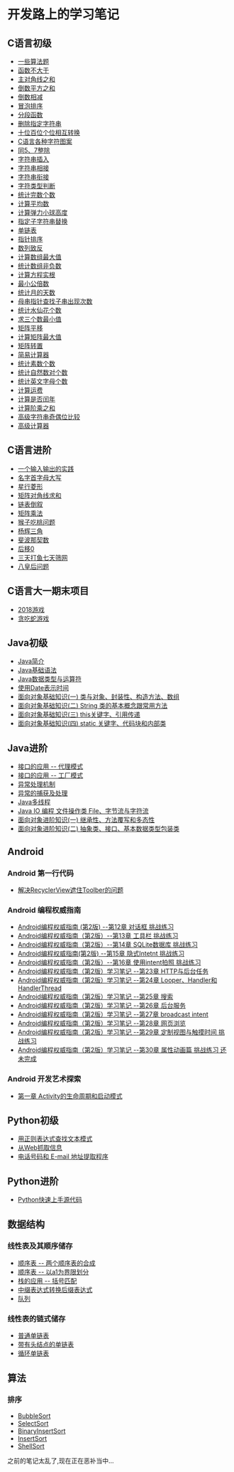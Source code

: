 # 开发路上的学习笔记

## C语言初级

+ [一些算法题](https://github.com/wanghao15536870732/StudyNotes/blob/master/C/C%E8%AF%AD%E8%A8%80-%E5%88%9D%E7%BA%A7/c_note_1.md)
+ [函数不大于](https://github.com/wanghao15536870732/StudyNotes/blob/master/C/C%E8%AF%AD%E8%A8%80-%E5%88%9D%E7%BA%A7/%E4%B8%8D%E5%A4%A7%E4%BA%8E.cpp)
+ [主对角线之和](https://github.com/wanghao15536870732/StudyNotes/blob/master/C/C%E8%AF%AD%E8%A8%80-%E5%88%9D%E7%BA%A7/%E4%B8%BB%E5%AF%B9%E8%A7%92%E7%BA%BF%E5%85%83%E7%B4%A0%E4%B9%8B%E5%92%8C.cpp)
+ [倒数平方之和](https://github.com/wanghao15536870732/StudyNotes/blob/master/C/C%E8%AF%AD%E8%A8%80-%E5%88%9D%E7%BA%A7/%E5%80%92%E6%95%B0%E5%B9%B3%E6%96%B9%E4%B9%8B%E5%92%8C.cpp)
+ [倒数相减](https://github.com/wanghao15536870732/StudyNotes/blob/master/C/C%E8%AF%AD%E8%A8%80-%E5%88%9D%E7%BA%A7/%E5%80%92%E6%95%B0%E7%9B%B8%E5%87%8F.cpp)
+ [冒泡排序](https://github.com/wanghao15536870732/StudyNotes/blob/master/C/C%E8%AF%AD%E8%A8%80-%E5%88%9D%E7%BA%A7/%E5%86%92%E6%B3%A1%E6%8E%92%E5%BA%8F.cpp)
+ [分段函数](https://github.com/wanghao15536870732/StudyNotes/blob/master/C/C%E8%AF%AD%E8%A8%80-%E5%88%9D%E7%BA%A7/%E5%88%86%E6%AE%B5%E5%87%BD%E6%95%B0.cpp)
+ [删除指定字符串](https://github.com/wanghao15536870732/StudyNotes/blob/master/C/C%E8%AF%AD%E8%A8%80-%E5%88%9D%E7%BA%A7/%E5%88%A0%E9%99%A4%E6%8C%87%E5%AE%9A%E5%AD%97%E7%AC%A6%E4%B8%B2.cpp)
+ [十位百位个位相互转换](https://github.com/wanghao15536870732/StudyNotes/blob/master/C/C%E8%AF%AD%E8%A8%80-%E5%88%9D%E7%BA%A7/%E5%8D%81%E4%BD%8D%E7%99%BE%E4%BD%8D%E4%B8%AA%E4%BD%8D.cpp)
+ [C语言各种字符图案](https://github.com/wanghao15536870732/StudyNotes/blob/master/C/C%E8%AF%AD%E8%A8%80-%E5%88%9D%E7%BA%A7/%E5%90%84%E7%A7%8D%E5%9B%BE%E6%A1%88.cpp)
+ [同5、7整除](https://github.com/wanghao15536870732/StudyNotes/blob/master/C/C%E8%AF%AD%E8%A8%80-%E5%88%9D%E7%BA%A7/%E5%90%8C5%E3%80%817%E6%95%B4%E9%99%A4.cpp)
+ [字符串插入](https://github.com/wanghao15536870732/StudyNotes/blob/master/C/C%E8%AF%AD%E8%A8%80-%E5%88%9D%E7%BA%A7/%E5%AD%97%E7%AC%A6%E4%B8%B2%E6%8F%92%E5%85%A5.cpp)
+ [字符串相接](https://github.com/wanghao15536870732/StudyNotes/blob/master/C/C%E8%AF%AD%E8%A8%80-%E5%88%9D%E7%BA%A7/%E5%AD%97%E7%AC%A6%E4%B8%B2%E7%9B%B8%E6%8E%A5.cpp)
+ [字符串衔接](https://github.com/wanghao15536870732/StudyNotes/blob/master/C/C%E8%AF%AD%E8%A8%80-%E5%88%9D%E7%BA%A7/%E5%AD%97%E7%AC%A6%E4%B8%B2%E8%A1%94%E6%8E%A5.cpp)
+ [字符类型判断](https://github.com/wanghao15536870732/StudyNotes/blob/master/C/C%E8%AF%AD%E8%A8%80-%E5%88%9D%E7%BA%A7/%E5%AD%97%E7%AC%A6%E7%B1%BB%E5%9E%8B.cpp)
+ [统计完数个数](https://github.com/wanghao15536870732/StudyNotes/blob/master/C/C%E8%AF%AD%E8%A8%80-%E5%88%9D%E7%BA%A7/%E5%AE%8C%E6%95%B0%E4%B8%AA%E6%95%B0.cpp)
+ [计算平均数](https://github.com/wanghao15536870732/StudyNotes/blob/master/C/C%E8%AF%AD%E8%A8%80-%E5%88%9D%E7%BA%A7/%E5%B9%B3%E5%9D%87%E6%95%B0.cpp)
+ [计算弹力小球高度](https://github.com/wanghao15536870732/StudyNotes/blob/master/C/C%E8%AF%AD%E8%A8%80-%E5%88%9D%E7%BA%A7/%E5%BC%B9%E5%8A%9B%E5%B0%8F%E7%90%83.cpp)
+ [指定子字符串替换](https://github.com/wanghao15536870732/StudyNotes/blob/master/C/C%E8%AF%AD%E8%A8%80-%E5%88%9D%E7%BA%A7/%E6%8C%87%E5%AE%9A%E5%AD%90%E5%AD%97%E7%AC%A6%E4%B8%B2%E6%9B%BF%E6%8D%A2.cpp)
+ [单链表](https://github.com/wanghao15536870732/StudyNotes/blob/master/C/C%E8%AF%AD%E8%A8%80-%E5%88%9D%E7%BA%A7/%E6%8C%87%E9%92%88.cpp)
+ [指针排序](https://github.com/wanghao15536870732/StudyNotes/blob/master/C/C%E8%AF%AD%E8%A8%80-%E5%88%9D%E7%BA%A7/%E6%8C%87%E9%92%88%E6%8E%92%E5%BA%8F.cpp)
+ [数列致反](https://github.com/wanghao15536870732/StudyNotes/blob/master/C/C%E8%AF%AD%E8%A8%80-%E5%88%9D%E7%BA%A7/%E6%95%B0%E5%88%97%E8%87%B4%E5%8F%8D.cpp)
+ [计算数组最大值](https://github.com/wanghao15536870732/StudyNotes/blob/master/C/C%E8%AF%AD%E8%A8%80-%E5%88%9D%E7%BA%A7/%E6%95%B0%E7%BB%84%E6%9C%80%E5%A4%A7%E5%80%BC.cpp)
+ [统计数组非负数](https://github.com/wanghao15536870732/StudyNotes/blob/master/C/C%E8%AF%AD%E8%A8%80-%E5%88%9D%E7%BA%A7/%E6%95%B0%E7%BB%84%E9%9D%9E%E8%B4%9F%E6%95%B0.cpp)
+ [计算方程实根](https://github.com/wanghao15536870732/StudyNotes/blob/master/C/C%E8%AF%AD%E8%A8%80-%E5%88%9D%E7%BA%A7/%E6%96%B9%E7%A8%8B%E5%AE%9E%E6%A0%B9.cpp)
+ [最小公倍数](https://github.com/wanghao15536870732/StudyNotes/blob/master/C/C%E8%AF%AD%E8%A8%80-%E5%88%9D%E7%BA%A7/%E6%9C%80%E5%B0%8F%E5%85%AC%E5%80%8D%E6%95%B0.cpp)
+ [统计月的天数](https://github.com/wanghao15536870732/StudyNotes/blob/master/C/C%E8%AF%AD%E8%A8%80-%E5%88%9D%E7%BA%A7/%E6%9C%88%E7%9A%84%E5%A4%A9%E6%95%B0.cpp)
+ [母串指针查找子串出现次数](https://github.com/wanghao15536870732/StudyNotes/blob/master/C/C%E8%AF%AD%E8%A8%80-%E5%88%9D%E7%BA%A7/%E6%AF%8D%E4%B8%B2%E6%8C%87%E9%92%88%E6%9F%A5%E6%89%BE%E5%AD%97%E4%B8%B2.cpp)
+ [统计水仙花个数](https://github.com/wanghao15536870732/StudyNotes/blob/master/C/C%E8%AF%AD%E8%A8%80-%E5%88%9D%E7%BA%A7/%E6%B0%B4%E4%BB%99%E8%8A%B1%E4%B8%AA%E6%95%B0.cpp)
+ [求三个数最小值](https://github.com/wanghao15536870732/StudyNotes/blob/master/C/C%E8%AF%AD%E8%A8%80-%E5%88%9D%E7%BA%A7/%E6%B1%82%E6%9C%80%E5%B0%8F%E5%80%BC.cpp)
+ [矩阵平移](https://github.com/wanghao15536870732/StudyNotes/blob/master/C/C%E8%AF%AD%E8%A8%80-%E5%88%9D%E7%BA%A7/%E7%9F%A9%E9%98%B5%E5%B9%B3%E7%A7%BB.cpp)
+ [计算矩阵最大值](https://github.com/wanghao15536870732/StudyNotes/blob/master/C/C%E8%AF%AD%E8%A8%80-%E5%88%9D%E7%BA%A7/%E7%9F%A9%E9%98%B5%E6%9C%80%E5%A4%A7%E5%80%BC.cpp)
+ [矩阵转置](https://github.com/wanghao15536870732/StudyNotes/blob/master/C/C%E8%AF%AD%E8%A8%80-%E5%88%9D%E7%BA%A7/%E7%9F%A9%E9%98%B5%E8%BD%AC%E7%BD%AE.cpp)
+ [简易计算器](https://github.com/wanghao15536870732/StudyNotes/blob/master/C/C%E8%AF%AD%E8%A8%80-%E5%88%9D%E7%BA%A7/%E7%AE%80%E6%98%93%E8%AE%A1%E7%AE%97%E5%99%A8.cpp)
+ [统计素数个数](https://github.com/wanghao15536870732/StudyNotes/blob/master/C/C%E8%AF%AD%E8%A8%80-%E5%88%9D%E7%BA%A7/%E7%BB%9F%E8%AE%A1%E7%B4%A0%E6%95%B0%E4%B8%AA%E6%95%B0.cpp)
+ [统计自然数对个数](https://github.com/wanghao15536870732/StudyNotes/blob/master/C/C%E8%AF%AD%E8%A8%80-%E5%88%9D%E7%BA%A7/%E8%87%AA%E7%84%B6%E6%95%B0%E5%AF%B9.cpp)
+ [统计英文字母个数](https://github.com/wanghao15536870732/StudyNotes/blob/master/C/C%E8%AF%AD%E8%A8%80-%E5%88%9D%E7%BA%A7/%E8%8B%B1%E6%96%87%E5%AD%97%E6%AF%8D%E4%B8%AA%E6%95%B0.cpp)
+ [计算运费](https://github.com/wanghao15536870732/StudyNotes/blob/master/C/C%E8%AF%AD%E8%A8%80-%E5%88%9D%E7%BA%A7/%E8%BF%90%E8%B4%B9.cpp)
+ [计算是否闰年](https://github.com/wanghao15536870732/StudyNotes/blob/master/C/C%E8%AF%AD%E8%A8%80-%E5%88%9D%E7%BA%A7/%E9%97%B0%E5%B9%B4.cpp)
+ [计算阶乘之和](https://github.com/wanghao15536870732/StudyNotes/blob/master/C/C%E8%AF%AD%E8%A8%80-%E5%88%9D%E7%BA%A7/%E9%98%B6%E4%B9%98%E4%B9%8B%E5%92%8C.cpp)
+ [高级字符串奇偶位比较](https://github.com/wanghao15536870732/StudyNotes/blob/master/C/C%E8%AF%AD%E8%A8%80-%E5%88%9D%E7%BA%A7/%E9%AB%98%E7%BA%A7%E5%AD%97%E7%AC%A6%E4%B8%B2.cpp)
+ [高级计算器](https://github.com/wanghao15536870732/StudyNotes/blob/master/C/C%E8%AF%AD%E8%A8%80-%E5%88%9D%E7%BA%A7/%E9%AB%98%E7%BA%A7%E8%AE%A1%E7%AE%97%E5%99%A8.cpp)

## C语言进阶

+ [一个输入输出的实践](https://github.com/wanghao15536870732/StudyNotes/blob/master/C/C%E8%AF%AD%E8%A8%80-%E9%AB%98%E7%BA%A7/arithmetic.md)
+ [名字首字母大写](https://github.com/wanghao15536870732/StudyNotes/blob/master/C/C%E8%AF%AD%E8%A8%80-%E9%AB%98%E7%BA%A7/%E9%A6%96%E5%AD%97%E6%AF%8D%E5%A4%A7%E5%86%99.cpp)
+ [星行菱形](https://github.com/wanghao15536870732/StudyNotes/blob/master/C/C%E8%AF%AD%E8%A8%80-%E9%AB%98%E7%BA%A7/%E8%8F%B1%E5%BD%A2.cpp)
+ [矩阵对角线求和](https://github.com/wanghao15536870732/StudyNotes/blob/master/C/C%E8%AF%AD%E8%A8%80-%E9%AB%98%E7%BA%A7/%E7%9F%A9%E9%98%B5%E5%AF%B9%E8%A7%92%E7%BA%BF%E6%B1%82%E5%92%8C.cpp)
+ [链表倒叙](https://github.com/wanghao15536870732/StudyNotes/blob/master/C/C%E8%AF%AD%E8%A8%80-%E9%AB%98%E7%BA%A7/%E9%93%BE%E8%A1%A8%E5%80%92%E5%8F%99.cpp)
+ [矩阵乘法](https://github.com/wanghao15536870732/StudyNotes/blob/master/C/C%E8%AF%AD%E8%A8%80-%E9%AB%98%E7%BA%A7/%E7%9F%A9%E9%98%B5%E4%B9%98%E6%B3%95.cpp)
+ [猴子吃桃问题](https://github.com/wanghao15536870732/StudyNotes/blob/master/C/C%E8%AF%AD%E8%A8%80-%E9%AB%98%E7%BA%A7/%E7%8C%B4%E5%AD%90%E5%90%83%E6%A1%83%E9%97%AE%E9%A2%98.cpp)
+ [杨辉三角](https://github.com/wanghao15536870732/StudyNotes/blob/master/C/C%E8%AF%AD%E8%A8%80-%E9%AB%98%E7%BA%A7/%E6%9D%A8%E8%BE%89%E4%B8%89%E8%A7%92.cpp)
+ [斐波那契数](https://github.com/wanghao15536870732/StudyNotes/blob/master/C/C%E8%AF%AD%E8%A8%80-%E9%AB%98%E7%BA%A7/%E6%96%90%E6%B3%A2%E9%82%A3%E5%A5%91%E6%95%B0.cpp)
+ [后移0](https://github.com/wanghao15536870732/StudyNotes/blob/master/C/C%E8%AF%AD%E8%A8%80-%E9%AB%98%E7%BA%A7/%E5%90%8E%E7%A7%BB0.cpp)
+ [三天打鱼七天筛网](https://github.com/wanghao15536870732/StudyNotes/blob/master/C/C%E8%AF%AD%E8%A8%80-%E9%AB%98%E7%BA%A7/%E4%B8%89%E5%A4%A9%E6%89%93%E9%B1%BC%E4%B8%83%E5%A4%A9%E7%AD%9B%E7%BD%91.cpp)
+ [八皇后问题](https://github.com/wanghao15536870732/StudyNotes/blob/master/C/C%E8%AF%AD%E8%A8%80-%E9%AB%98%E7%BA%A7/%E5%85%AB%E7%9A%87%E5%90%8E%E9%97%AE%E9%A2%98.cpp)

## C语言大一期末项目

+ [2018游戏](https://github.com/wanghao15536870732/StudyNotes/blob/master/C/C%E8%AF%AD%E8%A8%80-%E6%9C%9F%E6%9C%AB%E9%A1%B9%E7%9B%AE/C%E8%AF%AD%E8%A8%80-2048%E6%B8%B8%E6%88%8F/2048%E6%B8%B8%E6%88%8F/2048.cpp)
+ [贪吃蛇游戏](https://github.com/wanghao15536870732/StudyNotes/blob/master/C/C%E8%AF%AD%E8%A8%80-%E6%9C%9F%E6%9C%AB%E9%A1%B9%E7%9B%AE/C%E8%AF%AD%E8%A8%80-%E8%B4%AA%E5%90%83%E8%9B%87%E6%B8%B8%E6%88%8F/C%E8%AF%AD%E8%A8%80-%E8%B4%AA%E5%90%83%E8%9B%87%E6%B8%B8%E6%88%8F/%E8%B4%AA%E5%90%83%E8%9B%87.cpp)

## Java初级

+ [Java简介](https://github.com/wanghao15536870732/StudyNotes/blob/master/Java/Java%E7%AE%80%E4%BB%8B.md)
+ [Java基础语法](https://github.com/wanghao15536870732/StudyNotes/blob/master/Java/Java%E5%9F%BA%E7%A1%80%E8%AF%AD%E6%B3%95.md)
+ [Java数据类型与运算符](https://github.com/wanghao15536870732/StudyNotes/blob/master/Java/Java%E6%95%B0%E6%8D%AE%E7%B1%BB%E5%9E%8B%E4%B8%8E%E8%BF%90%E7%AE%97%E7%AC%A6.md)
+ [使用Date表示时间](https://github.com/wanghao15536870732/StudyNotes/blob/master/Java/%E4%BD%BF%E7%94%A8Date%E8%A1%A8%E7%A4%BA%E6%97%B6%E9%97%B4.md)
+ [面向对象基础知识(一) 类与对象、封装性、构造方法、数组](https://github.com/wanghao15536870732/StudyNotes/blob/master/Java/%E9%9D%A2%E5%90%91%E5%AF%B9%E8%B1%A1%E5%9F%BA%E7%A1%80%E7%9F%A5%E8%AF%86(%E4%B8%80).md)
+ [面向对象基础知识(二) String 类的基本概念跟常用方法](https://github.com/wanghao15536870732/StudyNotes/blob/master/Java/%E9%9D%A2%E5%90%91%E5%AF%B9%E8%B1%A1%E5%9F%BA%E7%A1%80%E7%9F%A5%E8%AF%86(%E4%BA%8C).md)
+ [面向对象基础知识(三) this关键字、引用传递](https://github.com/wanghao15536870732/StudyNotes/blob/master/Java/%E9%9D%A2%E5%90%91%E5%AF%B9%E8%B1%A1%E5%9F%BA%E7%A1%80%E7%9F%A5%E8%AF%86(%E4%B8%89).md)
+ [面向对象基础知识(四) static 关键字、代码块和内部类](https://github.com/wanghao15536870732/StudyNotes/blob/master/Java/%E9%9D%A2%E5%90%91%E5%AF%B9%E8%B1%A1%E5%9F%BA%E7%A1%80%E7%9F%A5%E8%AF%86(%E5%9B%9B).md)

## Java进阶

+ [接口的应用 -- 代理模式](https://github.com/wanghao15536870732/StudyNotes/blob/master/Java/%E6%8E%A5%E5%8F%A3%E7%9A%84%E5%BA%94%E7%94%A8%20--%20%E4%BB%A3%E7%90%86%E6%A8%A1%E5%BC%8F.md)
+ [接口的应用 -- 工厂模式](https://github.com/wanghao15536870732/StudyNotes/blob/master/Java/%E6%8E%A5%E5%8F%A3%E7%9A%84%E5%BA%94%E7%94%A8%20--%20%E5%B7%A5%E5%8E%82%E6%A8%A1%E5%BC%8F.md)
+ [异常处理机制](https://github.com/wanghao15536870732/StudyNotes/blob/master/Java/%E5%BC%82%E5%B8%B8%E5%A4%84%E7%90%86%E6%9C%BA%E5%88%B6.md)
+ [异常的捕获及处理](https://github.com/wanghao15536870732/StudyNotes/blob/master/Java/%E5%BC%82%E5%B8%B8%E7%9A%84%E6%8D%95%E8%8E%B7%E5%8F%8A%E5%A4%84%E7%90%86.md)
+ [Java多线程](https://github.com/wanghao15536870732/StudyNotes/blob/master/Java/%E5%A4%9A%E7%BA%BF%E7%A8%8B.md)
+ [Java IO 编程 文件操作类 File、字节流与字符流](https://github.com/wanghao15536870732/StudyNotes/blob/master/Java/Java%20IO%20%E7%BC%96%E7%A8%8B.md)
+ [面向对象进阶知识(一) 继承性、方法覆写和多态性](https://github.com/wanghao15536870732/StudyNotes/blob/master/Java/%E9%9D%A2%E5%90%91%E5%AF%B9%E8%B1%A1%E9%AB%98%E7%BA%A7%E7%9F%A5%E8%AF%86(%E4%B8%80).md)
+ [面向对象进阶知识(二) 抽象类、接口、基本数据类型包装类](https://github.com/wanghao15536870732/StudyNotes/blob/master/Java/%E9%9D%A2%E5%90%91%E5%AF%B9%E8%B1%A1%E9%AB%98%E7%BA%A7%E7%9F%A5%E8%AF%86(%E4%BA%8C).md)

## Android

### Android 第一行代码

+ [解决RecyclerView遮住Toolber的问题](https://github.com/wanghao15536870732/StudyNotes/blob/master/Android/android_first_line/android-first-line.md)

### Android 编程权威指南

+ [Android编程权威指南 (第2版) --第12章 对话框 挑战练习](https://github.com/wanghao15536870732/StudyNotes/blob/master/Android/android_guide/android-note-1.md)
+ [Android编程权威指南（第2版）--第13章 工具栏 挑战练习](https://github.com/wanghao15536870732/StudyNotes/blob/master/Android/android_guide/android-note-2.md)
+ [Android编程权威指南（第2版）--第14章 SQLite数据库 挑战练习](https://github.com/wanghao15536870732/StudyNotes/blob/master/Android/android_guide/android-note-3.md)
+ [Android编程权威指南(第2版) --第15章 隐式Intetnt 挑战练习](https://github.com/wanghao15536870732/StudyNotes/blob/master/Android/android_guide/android-note-4.md)
+ [Android编程权威指南（第2版）--第16章 使用intent拍照 挑战练习](https://github.com/wanghao15536870732/StudyNotes/blob/master/Android/android_guide/android-note-5.md)
+ [Android编程权威指南（第2版）学习笔记 --第23章 HTTP与后台任务](https://github.com/wanghao15536870732/StudyNotes/blob/master/Android/android_guide/android-note-6.md)
+ [Android编程权威指南（第2版）学习笔记 --第24章 Looper、Handler和HandlerThread](https://github.com/wanghao15536870732/StudyNotes/blob/master/Android/android_guide/android-note-7.md)
+ [Android编程权威指南（第2版）学习笔记 --第25章 搜索](https://github.com/wanghao15536870732/StudyNotes/blob/master/Android/android_guide/android-note-8.md)
+ [Android编程权威指南（第2版）学习笔记 --第26章 后台服务](https://github.com/wanghao15536870732/StudyNotes/blob/master/Android/android_guide/android-note-9.md)
+ [Android编程权威指南（第2版）学习笔记 --第27章 broadcast intent](https://github.com/wanghao15536870732/StudyNotes/blob/master/Android/android_guide/android-note-10.md)
+ [Android编程权威指南（第2版）学习笔记 --第28章 网页浏览](https://github.com/wanghao15536870732/StudyNotes/blob/master/Android/android_guide/android-note-11.md)
+ [Android编程权威指南（第2版）学习笔记 --第29章 定制视图与触摸时间 挑战练习](https://github.com/wanghao15536870732/StudyNotes/blob/master/Android/android_guide/android-note-12.md)
+ [Android编程权威指南（第2版）学习笔记 --第30章 属性动画篇 挑战练习 还未完成](https://github.com/wanghao15536870732/StudyNotes/blob/master/Android/android_guide/android-note-13.md)

### Android 开发艺术探索

+ [第一章 Activity的生命周期和启动模式](https://github.com/wanghao15536870732/StudyNotes/blob/master/Android/Android%E5%BC%80%E5%8F%91%E8%89%BA%E6%9C%AF%E6%8E%A2%E7%B4%A2/%E7%AC%AC%E4%B8%80%E7%AB%A0.md)

## Python初级

+ [用正则表达式查找文本模式](https://github.com/wanghao15536870732/StudyNotes/blob/master/python/Python%E7%BC%96%E7%A8%8B%E5%BF%AB%E9%80%9F%E4%B8%8A%E6%89%8B%20%E5%AD%A6%E4%B9%A0%E7%AC%94%E8%AE%B0(%E4%B8%80).md)
+ [从Web抓取信息](https://github.com/wanghao15536870732/StudyNotes/blob/master/python/Python%E7%BC%96%E7%A8%8B%E5%BF%AB%E9%80%9F%E4%B8%8A%E6%89%8B%20%E5%AD%A6%E4%B9%A0%E7%AC%94%E8%AE%B0(%E4%B8%89).md)
+ [电话号码和 E-mail 地址提取程序](https://github.com/wanghao15536870732/StudyNotes/blob/master/python/Python%E7%BC%96%E7%A8%8B%E5%BF%AB%E9%80%9F%E4%B8%8A%E6%89%8B%20%E5%AD%A6%E4%B9%A0%E7%AC%94%E8%AE%B0(%E4%BA%8C).md)

## Python进阶

+ [Python快速上手源代码](https://github.com/wanghao15536870732/StudyNotes/tree/master/python/Python%E5%BF%AB%E9%80%9F%E4%B8%8A%E6%89%8B%E6%BA%90%E4%BB%A3%E7%A0%81)

## 数据结构

### 线性表及其顺序储存

+ [顺序表 -- 两个顺序表的合成](https://github.com/wanghao15536870732/StudyNotes/blob/master/%E6%95%B0%E6%8D%AE%E7%BB%93%E6%9E%84/%E9%A1%BA%E5%BA%8F%E8%A1%A8%20--%20%E9%A1%BA%E5%BA%8F%E8%A1%A8%E7%9A%84%E5%90%88%E6%88%90.cpp)
+ [顺序表 -- 以a1为界限划分](https://github.com/wanghao15536870732/StudyNotes/blob/master/%E6%95%B0%E6%8D%AE%E7%BB%93%E6%9E%84/%E9%A1%BA%E5%BA%8F%E8%A1%A8%20--%20%E4%BB%A5a1%E4%B8%BA%E7%95%8C%E9%99%90%E5%88%92%E5%88%86.cpp)
+ [栈的应用 -- 括号匹配](https://github.com/wanghao15536870732/StudyNotes/blob/master/%E6%95%B0%E6%8D%AE%E7%BB%93%E6%9E%84/%E6%A0%88%E7%9A%84%E5%BA%94%E7%94%A8%20--%20%E6%8B%AC%E5%8F%B7%E5%8C%B9%E9%85%8D.cpp)
+ [中缀表达式转换后缀表达式](https://github.com/wanghao15536870732/StudyNotes/blob/master/%E6%95%B0%E6%8D%AE%E7%BB%93%E6%9E%84/%E4%B8%AD%E7%BC%80%E8%A1%A8%E8%BE%BE%E5%BC%8F%E8%BD%AC%E6%8D%A2%E5%90%8E%E7%BC%80%E8%A1%A8%E8%BE%BE%E5%BC%8F.cpp)
+ [队列](https://github.com/wanghao15536870732/StudyNotes/blob/master/%E6%95%B0%E6%8D%AE%E7%BB%93%E6%9E%84/%E9%98%9F%E5%88%97.cpp)

### 线性表的链式储存

+ [普通单链表](https://github.com/wanghao15536870732/StudyNotes/blob/master/%E6%95%B0%E6%8D%AE%E7%BB%93%E6%9E%84/%E6%99%AE%E9%80%9A%E5%8D%95%E9%93%BE%E8%A1%A8.cpp)
+ [带有头结点的单链表](https://github.com/wanghao15536870732/StudyNotes/blob/master/%E6%95%B0%E6%8D%AE%E7%BB%93%E6%9E%84/%E5%B8%A6%E6%9C%89%E5%A4%B4%E7%BB%93%E7%82%B9%E7%9A%84%E5%8D%95%E9%93%BE%E8%A1%A8.cpp)
+ [循环单链表](https://github.com/wanghao15536870732/StudyNotes/blob/master/%E6%95%B0%E6%8D%AE%E7%BB%93%E6%9E%84/%E5%BE%AA%E7%8E%AF%E5%8D%95%E9%93%BE%E8%A1%A8.cpp)

## 算法

### 排序

+ [BubbleSort](https://github.com/wanghao15536870732/StudyNotes/blob/master/%E7%AE%97%E6%B3%95/%E6%8E%92%E5%BA%8F/BubbleSort.java)
+ [SelectSort](https://github.com/wanghao15536870732/StudyNotes/blob/master/%E7%AE%97%E6%B3%95/%E6%8E%92%E5%BA%8F/SelectSort.java)
+ [BinaryInsertSort](https://github.com/wanghao15536870732/StudyNotes/blob/master/%E7%AE%97%E6%B3%95/%E6%8E%92%E5%BA%8F/BinaryInsertSort.java)
+ [InsertSort](https://github.com/wanghao15536870732/StudyNotes/blob/master/%E7%AE%97%E6%B3%95/%E6%8E%92%E5%BA%8F/InsertSort.java)
+ [ShellSort](https://github.com/wanghao15536870732/StudyNotes/blob/master/%E7%AE%97%E6%B3%95/%E6%8E%92%E5%BA%8F/ShellSort.java)

之前的笔记太乱了,现在正在恶补当中...

